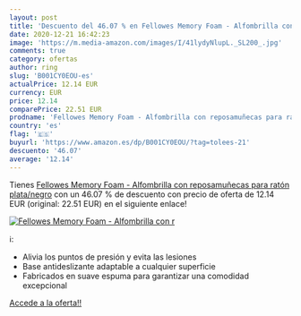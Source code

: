 ```yaml
---
layout: post
title: 'Descuento del 46.07 % en Fellowes Memory Foam - Alfombrilla con r'
date: 2020-12-21 16:42:23
image: 'https://m.media-amazon.com/images/I/41lydyNlupL._SL200_.jpg'
comments: true
category: ofertas
author: ring
slug: 'B001CY0EOU-es'
actualPrice: 12.14 EUR
currency: EUR
price: 12.14
comparePrice: 22.51 EUR
prodname: 'Fellowes Memory Foam - Alfombrilla con reposamuñecas para ratón  plata/negro'
country: 'es'
flag: '🇪🇸'
buyurl: 'https://www.amazon.es/dp/B001CY0EOU/?tag=tolees-21'
descuento: '46.07'
average: '12.14'
---
```


Tienes [Fellowes Memory Foam - Alfombrilla con reposamuñecas para ratón  plata/negro](https://www.amazon.es/dp/B001CY0EOU/?tag=tolees-21) con un 46.07 % de descuento con precio de oferta de 12.14 EUR (original: 22.51 EUR) en el siguiente enlace!

[![Fellowes Memory Foam - Alfombrilla con r](https://m.media-amazon.com/images/I/41lydyNlupL._SL200_.jpg)](https://www.amazon.es/dp/B001CY0EOU/?tag=tolees-21)

ℹ️:

- Alivia los puntos de presión y evita las lesiones
- Base antideslizante adaptable a cualquier superficie
- Fabricados en suave espuma para garantizar una comodidad excepcional

[Accede a la oferta!!](https://www.amazon.es/dp/B001CY0EOU/?tag=tolees-21)
